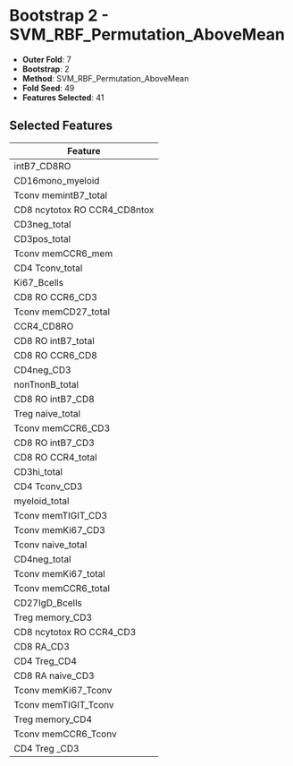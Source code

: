 # Bootstrap 2 - SVM_RBF_Permutation_AboveMean

- **Outer Fold**: 7
- **Bootstrap**: 2
- **Method**: SVM_RBF_Permutation_AboveMean
- **Fold Seed**: 49
- **Features Selected**: 41

## Selected Features

| Feature |
|---------|
| intB7_CD8RO |
| CD16mono_myeloid |
| Tconv memintB7_total |
| CD8 ncytotox RO CCR4_CD8ntox |
| CD3neg_total |
| CD3pos_total |
| Tconv memCCR6_mem |
| CD4 Tconv_total |
| Ki67_Bcells |
| CD8 RO CCR6_CD3 |
| Tconv memCD27_total |
| CCR4_CD8RO |
| CD8 RO intB7_total |
| CD8 RO CCR6_CD8 |
| CD4neg_CD3 |
| nonTnonB_total |
| CD8 RO intB7_CD8 |
| Treg naive_total |
| Tconv memCCR6_CD3 |
| CD8 RO intB7_CD3 |
| CD8 RO CCR4_total |
| CD3hi_total |
| CD4 Tconv_CD3 |
| myeloid_total |
| Tconv memTIGIT_CD3 |
| Tconv memKi67_CD3 |
| Tconv naive_total |
| CD4neg_total |
| Tconv memKi67_total |
| Tconv memCCR6_total |
| CD27IgD_Bcells |
| Treg memory_CD3 |
| CD8 ncytotox RO CCR4_CD3 |
| CD8 RA_CD3 |
| CD4 Treg_CD4 |
| CD8 RA naive_CD3 |
| Tconv memKi67_Tconv |
| Tconv memTIGIT_Tconv |
| Treg memory_CD4 |
| Tconv memCCR6_Tconv |
| CD4 Treg _CD3 |
